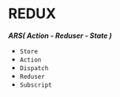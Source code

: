 # REDUX

***ARS( Action - Reduser - State )***
 - `Store`
 - `Action`
 - `Dispatch`
 - `Reduser`
 - `Subscript`





 